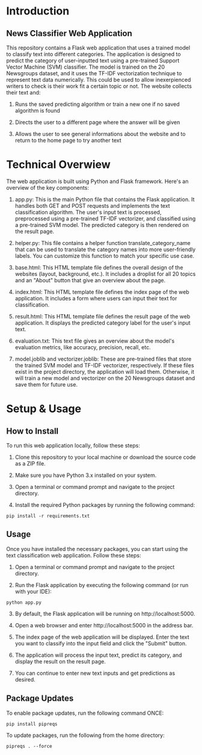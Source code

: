 # Introduction

## News Classifier Web Application
This repository contains a Flask web application that uses a trained model to classify text into different categories. The application is designed to predict the category of user-inputted text using a pre-trained Support Vector Machine (SVM) classifier. The model is trained on the 20 Newsgroups dataset, and it uses the TF-IDF vectorization technique to represent text data numerically. This could be used to allow inexerpienced writers to check is their work fit a certain topic or not. 
The website collects their text and:
1. Runs the saved predicting algorithm or train a new one if no saved algorithm is found

2. Directs the user to a different page where the answer will be given

3. Allows the user to see general informations about the website and to return to the home page to try another text

# Technical Overwiew
The web application is built using Python and Flask framework. Here's an overview of the key components:

1. app.py: This is the main Python file that contains the Flask application. It handles both GET and POST requests and implements the text classification algorithm. The user's input text is processed, preprocessed using a pre-trained TF-IDF vectorizer, and classified using a pre-trained SVM model. The predicted category is then rendered on the result page.

2. helper.py: This file contains a helper function translate_category_name that can be used to translate the category names into more user-friendly labels. You can customize this function to match your specific use case.

3. base.html: This HTML template file defines the overall design of the websites (layout, background, etc.). It includes a droplist for all 20 topics and an "About" button that give an overview about the page.

4. index.html: This HTML template file defines the index page of the web application. It includes a form where users can input their text for classification.

5. result.html: This HTML template file defines the result page of the web application. It displays the predicted category label for the user's input text.

6. evaluation.txt: This text file gives an overview about the model's evaluation metrics, like accuracy, precision, recall, etc.

6. model.joblib and vectorizer.joblib: These are pre-trained files that store the trained SVM model and TF-IDF vectorizer, respectively. If these files exist in the project directory, the application will load them. Otherwise, it will train a new model and vectorizer on the 20 Newsgroups dataset and save them for future use.

# Setup & Usage

## How to Install

To run this web application locally, follow these steps:

1. Clone this repository to your local machine or download the source code as a ZIP file.

2. Make sure you have Python 3.x installed on your system.

3. Open a terminal or command prompt and navigate to the project directory.

4. Install the required Python packages by running the following command:
```
pip install -r requirements.txt
```

## Usage
Once you have installed the necessary packages, you can start using the text classification web application. Follow these steps:

1. Open a terminal or command prompt and navigate to the project directory.

2. Run the Flask application by executing the following command (or run with your IDE):
```
python app.py
```
3. By default, the Flask application will be running on http://localhost:5000.

4. Open a web browser and enter http://localhost:5000 in the address bar.

5. The index page of the web application will be displayed. Enter the text you want to classify into the input field and click the "Submit" button.

6. The application will process the input text, predict its category, and display the result on the result page.

7. You can continue to enter new text inputs and get predictions as desired.

## Package Updates

To enable package updates, run the following command ONCE: 
```
pip install pipreqs
```

To update packages, run the following from the home directory:
```
pipreqs . --force
```
